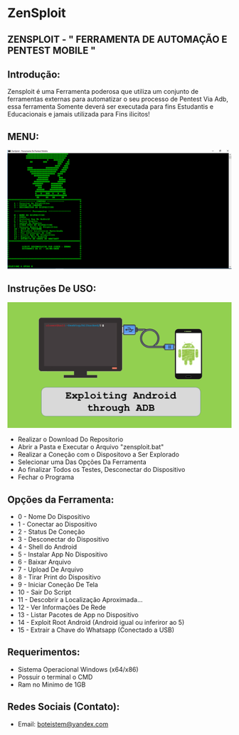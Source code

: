 # ZenSploit 
## ZENSPLOIT - " FERRAMENTA DE AUTOMAÇÃO  E PENTEST MOBILE "

## Introdução:
Zensploit é uma Ferramenta poderosa que utiliza um conjunto de ferramentas externas para automatizar o seu processo de Pentest Via Adb,
essa ferramenta Somente deverá ser executada para fins Estudantis e Educacionais e jamais utilizada para Fins iIicitos!

## MENU:
![](https://github.com/Cyber-Root0/ZenSploit/blob/master/midia/print.png)

## Instruções De USO:
[![Watch the video](https://github.com/Cyber-Root0/ZenSploit/blob/master/midia/ExploitAdb.png)](https://www.youtube.com/watch?v=upBLuwAuwMI&feature=youtu.be)




- Realizar o Download Do Repositorio
- Abrir a Pasta e Executar o Arquivo "zensploit.bat"
- Realizar a Coneção com o Dispositovo a Ser Explorado
- Selecionar uma Das Opções Da Ferramenta
- Ao finalizar Todos os Testes, Desconectar do Dispositivo 
- Fechar o Programa

## Opções da Ferramenta:
 
- 0 - Nome Do Dispositivo
- 1 - Conectar ao Dispositivo
- 2 - Status De Coneção
- 3 - Desconectar do Dispositivo
- 4 - Shell do Android
- 5 - Instalar App No Dispositivo
- 6 - Baixar Arquivo
- 7 - Upload De Arquivo
- 8 - Tirar Print do Dispositivo
- 9 - Iniciar Coneção De Tela
- 10 - Sair Do Script
- 11 - Descobrir a Localização Aproximada...
- 12 - Ver Informações De Rede
- 13 - Listar Pacotes de App no Dispositivo
- 14 - Exploit Root Android (Android igual ou inferiror ao 5)
- 15 - Extrair a Chave do Whatsapp (Conectado a USB)

## Requerimentos:

- Sistema Operacional Windows (x64/x86)
- Possuir o terminal o CMD
- Ram no Minimo de 1GB

## Redes Sociais (Contato):


- Email: boteistem@yandex.com




